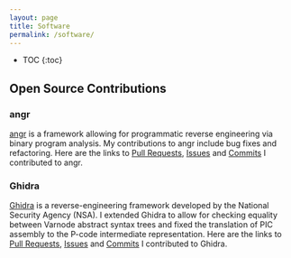 ```yaml
---
layout: page
title: Software
permalink: /software/
---
```


* TOC
{:toc}

## Open Source Contributions

### angr
[angr](https://github.com/angr/angr) is a framework allowing for programmatic reverse engineering via binary program analysis.
My contributions to angr include bug fixes and refactoring.
Here are the links to [Pull Requests](https://github.com/angr/angr/pulls?q=author%3ANicolaasWeideman), [Issues](https://github.com/angr/angr/issues?q=is%3Aissue+author%3ANicolaasWeideman) and [Commits](https://github.com/angr/angr/commits?author=NicolaasWeideman) I contributed to angr.

### Ghidra
[Ghidra](https://ghidra-sre.org/) is a reverse-engineering framework developed by the National Security Agency (NSA).
I extended Ghidra to allow for checking equality between Varnode abstract syntax trees and fixed the translation of PIC assembly to the P-code intermediate representation.
Here are the links to [Pull Requests](https://github.com/NationalSecurityAgency/ghidra/pulls?q=author%3ANicolaasWeideman), [Issues](https://github.com/NationalSecurityAgency/ghidra/issues?q=author%3ANicolaasWeideman) and [Commits](https://github.com/NationalSecurityAgency/ghidra/commits?author=NicolaasWeideman) I contributed to Ghidra.

